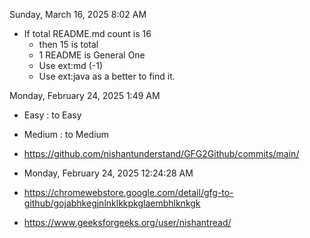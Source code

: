 Sunday, March 16, 2025 8:02 AM
- If total README.md count is 16
	- then 15 is total 
	- 1 README is General One
	- Use ext:md (-1)
	- Use ext:java as a better to find it.

Monday, February 24, 2025 1:49 AM
- Easy : to Easy
- Medium : to Medium
- https://github.com/nishantunderstand/GFG2Github/commits/main/

- Monday, February 24, 2025 12:24:28 AM
- https://chromewebstore.google.com/detail/gfg-to-github/gojabhkegjnlnklkkpkglaembhlknkgk
- https://www.geeksforgeeks.org/user/nishantread/
